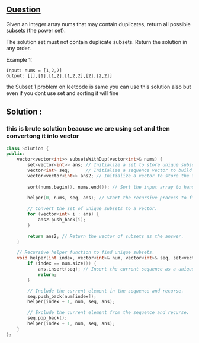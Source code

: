 ## [Question](https://leetcode.com/problems/subsets-ii/)


Given an integer array nums that may contain duplicates, return all possible 
subsets
 (the power set).

The solution set must not contain duplicate subsets. Return the solution in any order.

 

Example 1:
```
Input: nums = [1,2,2]
Output: [[],[1],[1,2],[1,2,2],[2],[2,2]]
```
the Subset 1 problem on leetcode is same you can use this solution also but even if you dont use set and sorting it will fine 


## Solution : 


### this is brute solution beacuse we are using set and then convertong it into vector
```cpp
class Solution {
public:
    vector<vector<int>> subsetsWithDup(vector<int>& nums) {
        set<vector<int>> ans; // Initialize a set to store unique subsets.
        vector<int> seq;      // Initialize a sequence vector to build subsets.
        vector<vector<int>> ans2; // Initialize a vector to store the final answer.
        
        sort(nums.begin(), nums.end()); // Sort the input array to handle duplicates.
        
        helper(0, nums, seq, ans); // Start the recursive process to find subsets.

        // Convert the set of unique subsets to a vector.
        for (vector<int> i : ans) {
            ans2.push_back(i);  
        }
        
        return ans2; // Return the vector of subsets as the answer.
    }

    // Recursive helper function to find unique subsets.
    void helper(int index, vector<int>& num, vector<int>& seq, set<vector<int>>& ans) {
        if (index == num.size()) {
            ans.insert(seq); // Insert the current sequence as a unique subset.
            return;
        }

        // Include the current element in the sequence and recurse.
        seq.push_back(num[index]);
        helper(index + 1, num, seq, ans);

        // Exclude the current element from the sequence and recurse.
        seq.pop_back();
        helper(index + 1, num, seq, ans);
    }
};
